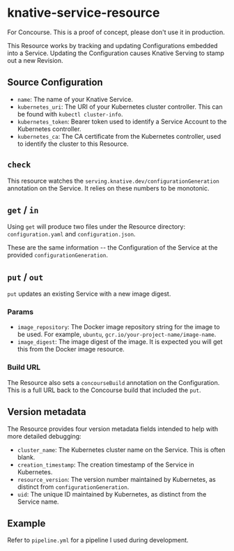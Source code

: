 # knative-service-resource

For Concourse. This is a proof of concept, please don't use it in production.

This Resource works by tracking and updating Configurations embedded into a Service. Updating the Configuration causes Knative Serving to stamp out a new Revision.

## Source Configuration

* `name`: The name of your Knative Service.
* `kubernetes_uri`: The URI of your Kubernetes cluster controller. This can be found with `kubectl cluster-info`.
* `kubernetes_token`: Bearer token used to identify a Service Account to the Kubernetes controller.
* `kubernetes_ca`: The CA certificate from the Kubernetes controller, used to identify the cluster to this Resource.

## `check`

This resource watches the `serving.knative.dev/configurationGeneration` annotation on the Service. It relies on these numbers to be monotonic.

## `get` / `in`

Using `get` will produce two files under the Resource directory: `configuration.yaml` and `configuration.json`.

These are the same information -- the Configuration of the Service at the provided `configurationGeneration`.

## `put` / `out`

`put` updates an existing Service with a new image digest.

### Params

* `image_repository`: The Docker image repository string for the image to be used. For example, `ubuntu`, `gcr.io/your-project-name/image-name`.
* `image_digest`: The image digest of the image. It is expected you will get this from the Docker image resource.

### Build URL

The Resource also sets a `concourseBuild` annotation on the Configuration. This is a full URL back to the Concourse build that included the `put`.

## Version metadata

The Resource provides four version metadata fields intended to help with more detailed debugging:

* `cluster_name`: The Kubernetes cluster name on the Service. This is often blank.
* `creation_timestamp`: The creation timestamp of the Service in Kubernetes.
* `resource_version`: The version number maintained by Kubernetes, as distinct from `configurationGeneration`.
* `uid`: The unique ID maintained by Kubernetes, as distinct from the Service name.

## Example

Refer to `pipeline.yml` for a pipeline I used during development.
